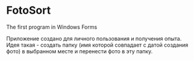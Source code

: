 # FotoSort
The first program in Windows Forms

Приложение создано для личного пользования и получения опыта. Идея такая - создать папку (имя которой совпадает с датой создания фото) 
в выбранном месте и перенести фото в эту папку.
